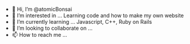 - 👋 Hi, I’m @atomicBonsai
- 👀 I’m interested in ... Learning code and how to make my own website
- 🌱 I’m currently learning ... Javascript, C++, Ruby on Rails
- 💞️ I’m looking to collaborate on ...
- 📫 How to reach me ...

<!---
atomicBonsai/atomicBonsai is a ✨ special ✨ repository because its `README.md` (this file) appears on your GitHub profile.
You can click the Preview link to take a look at your changes.
--->
